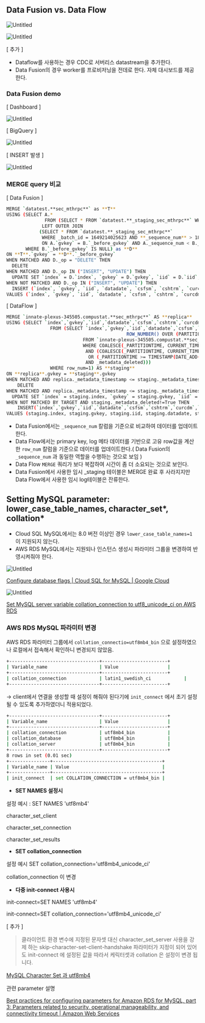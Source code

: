
## Data Fusion vs. Data Flow

![Untitled](Untitled.png)

![Untitled](Untitled%201.png)

[ 추가 ]

- Dataflow를 사용하는 경우 CDC로 서버리스 datastream을 추가한다.
- Data Fusion의 경우 worker를 프로비저닝을 전데로 한다. 자체 대시보드를 제공한다.

### Data Fusion demo

[ Dashboard ] 

![Untitled](Untitled%202.png)

[ BigQuery ] 

![Untitled](Untitled%203.png)

[ INSERT 발생 ]

![Untitled](Untitled%204.png)

### MERGE query 비교

[ Data Fusion ]

```bash
MERGE `datatest.**sec_mthrpc**` as **T**
USING (SELECT A.* 
			  FROM (SELECT * FROM `datatest.**_staging_sec_mthrpc**` WHERE _batch_id = 1649214025623 AND **_sequence_num** > 18) as A
			 LEFT OUTER JOIN
			(SELECT * FROM `datatest.**_staging_sec_mthrpc**` 
			 WHERE _batch_id = 1649214025623 AND **_sequence_num** > 18) as B
			 ON A.`gvkey` = B.`_before_gvkey` AND A._sequence_num < B._sequence_num
       WHERE B.`_before_gvkey` IS NULL) as **D**
ON **T**.`gvkey` = **D**.`_before_gvkey`
WHEN MATCHED AND D._op = "DELETE" THEN
  DELETE
WHEN MATCHED AND D._op IN ("INSERT", "UPDATE") THEN
  UPDATE SET `index` = D.`index`, `gvkey` = D.`gvkey`, `iid` = D.`iid`, `datadate` = D.`datadate`, `csfsm` = D.`csfsm`, `cshtrm` = D.`cshtrm`, `curcdm` = D.`curcdm`, `navm` = D.`navm`, `prccm` = D.`prccm`, `prchm` = D.`prchm`, `prclm` = D.`prclm`, `pacvertofeedpop` = D.`pacvertofeedpop`, `_sequence_num` = D.`_sequence_num`, _is_deleted = null
WHEN NOT MATCHED AND D._op IN ("INSERT", "UPDATE") THEN
  INSERT (`index`, `gvkey`, `iid`, `datadate`, `csfsm`, `cshtrm`, `curcdm`, `navm`, `prccm`, `prchm`, `prclm`, `pacvertofeedpop`, `_sequence_num`) 
VALUES (`index`, `gvkey`, `iid`, `datadate`, `csfsm`, `cshtrm`, `curcdm`, `navm`, `prccm`, `prchm`, `prclm`, `pacvertofeedpop`, `_sequence_num`)
```

[ DataFlow ]

```bash
MERGE `innate-plexus-345505.compustat.**sec_mthrpc**` AS **replica** 
USING (SELECT `index`,`gvkey`,`iid`,`datadate`,`csfsm`,`cshtrm`,`curcdm`,`navm`,`prccm`,`prchm`,`prclm`,`pacvertofeedpop`,`_metadata_timestamp`,`_metadata_read_timestamp`,`_metadata_read_method`,`_metadata_source_type`,`_metadata_deleted`,`_metadata_change_type`,`_metadata_log_file`,`_metadata_log_position` 
				FROM (SELECT `index`,`gvkey`,`iid`,`datadate`,`csfsm`,`cshtrm`,`curcdm`,`navm`,`prccm`,`prchm`,`prclm`,`pacvertofeedpop`,`_metadata_timestamp`,`_metadata_read_timestamp`,`_metadata_read_method`,`_metadata_source_type`,`_metadata_deleted`,`_metadata_change_type`,`_metadata_log_file`,`_metadata_log_position`, 
											ROW_NUMBER() OVER (PARTITION BY gvkey ORDER BY _metadata_timestamp DESC, _metadata_log_file DESC, _metadata_log_position DESC, _metadata_deleted ASC) as row_num 
							FROM `innate-plexus-345505.compustat.**sec_mthrpc_log**` 
							WHERE COALESCE(_PARTITIONTIME, CURRENT_TIMESTAMP()) >= TIMESTAMP(DATE_ADD(CURRENT_DATE(), INTERVAL -2 DAY)) 
							 AND (COALESCE(_PARTITIONTIME, CURRENT_TIMESTAMP()) >= TIMESTAMP(DATE_ADD(CURRENT_DATE(), INTERVAL -1 DAY))    
							  OR (_PARTITIONTIME >= TIMESTAMP(DATE_ADD(CURRENT_DATE(), INTERVAL -2 DAY))        
							 AND _metadata_deleted))) 
				WHERE row_num=1) AS **staging** 
ON **replica**.gvkey = **staging**.gvkey 
WHEN MATCHED AND replica._metadata_timestamp <= staging._metadata_timestamp AND staging._metadata_deleted=True THEN 
	DELETE 
WHEN MATCHED AND replica._metadata_timestamp <= staging._metadata_timestamp THEN 
  UPDATE SET `index` = staging.index, `gvkey` = staging.gvkey, `iid` = staging.iid, `datadate` = staging.datadate, `csfsm` = staging.csfsm, `cshtrm` = staging.cshtrm, `curcdm` = staging.curcdm, `navm` = staging.navm, `prccm` = staging.prccm, `prchm` = staging.prchm, `prclm` = staging.prclm, `pacvertofeedpop` = staging.pacvertofeedpop, `_metadata_timestamp` = staging._metadata_timestamp, `_metadata_read_timestamp` = staging._metadata_read_timestamp, `_metadata_read_method` = staging._metadata_read_method, `_metadata_source_type` = staging._metadata_source_type, `_metadata_deleted` = staging._metadata_deleted, `_metadata_change_type` = staging._metadata_change_type, `_metadata_log_file` = staging._metadata_log_file, `_metadata_log_position` = staging._metadata_log_position 
WHEN NOT MATCHED BY TARGET AND staging._metadata_deleted!=True THEN 
	INSERT(`index`,`gvkey`,`iid`,`datadate`,`csfsm`,`cshtrm`,`curcdm`,`navm`,`prccm`,`prchm`,`prclm`,`pacvertofeedpop`,`_metadata_timestamp`,`_metadata_read_timestamp`,`_metadata_read_method`,`_metadata_source_type`,`_metadata_deleted`,`_metadata_change_type`,`_metadata_log_file`,`_metadata_log_position`) 
VALUES (staging.index, staging.gvkey, staging.iid, staging.datadate, staging.csfsm, staging.cshtrm, staging.curcdm, staging.navm, staging.prccm, staging.prchm, staging.prclm, staging.pacvertofeedpop, staging._metadata_timestamp, staging._metadata_read_timestamp, staging._metadata_read_method, staging._metadata_source_type, staging._metadata_deleted, staging._metadata_change_type, staging._metadata_log_file, staging._metadata_log_position)
```

- Data Fusion에서는 `_sequence_num` 칼럼을 기준으로 비교하여 데이터를 업데이트한다.
- Data Flow에서는 primary key, log 메타 데이터를 기반으로 고유 row값을 계산한 `row_num` 칼럼을 기준으로 데이터를 업데이트한다.( Data Fusion의 `_sequence_num` 과 동일한 역할을 수행하는 것으로 보임 )
- Data Flow `MERGE` 쿼리가 보다 복잡하여 시간이 좀 더 소요되는 것으로 보인다.
- Data Fusion에서 사용한 임시 _staging 테이블은 MERGE 완료 후 사라지지만 Data Flow에서 사용한 임시 log테이블은 잔류한다.

## Setting MySQL parameter: lower_case_table_names, character_set*, collation*

- Cloud SQL MySQL에서는 8.0 버전 이상인 경우 `lower_case_table_names=1` 이 지원되지 않는다.
- AWS RDS MySQL에서는 지원되나 인스턴스 생성시 파라미터 그룹을 변경하여 반영시켜줘야 한다.

![Untitled](Untitled%205.png)

[Configure database flags | Cloud SQL for MySQL | Google Cloud](https://cloud.google.com/sql/docs/mysql/flags)

![Untitled](Untitled%206.png)

[Set MySQL server variable collation_connection to utf8_unicode_ci on AWS RDS](https://stackoverflow.com/questions/35931530/set-mysql-server-variable-collation-connection-to-utf8-unicode-ci-on-aws-rds)

### AWS RDS MySQL 파라미터 변경

AWS RDS 파라미터 그룹에서 `collation_connectio=utf8mb4_bin` 으로 설정하였으나 로컬에서 접속해서 확인하니 변경되지 않았음.

```bash
+---------------------------------+------------------------+
| Variable_name                   | Value                  |
+---------------------------------+------------------------+
| collation_connection            | latin1_swedish_ci            |          |                  |
+---------------------------------+------------------------+
```

→ client에서 연결을 생성할 때 설정이 해줘야 된다기에 `init_connect` 에서 초기 설정될 수 있도록 추가하였더니 적용되었다.

```bash
+---------------------------------+------------------------+
| Variable_name                   | Value                  |
+---------------------------------+------------------------+
| collation_connection            | utf8mb4_bin            |
| collation_database              | utf8mb4_bin            |
| collation_server                | utf8mb4_bin            |                  |
+---------------------------------+------------------------+
8 rows in set (0.01 sec)
+---------------+----------------------------------------+
| Variable_name | Value                                  |
+---------------+----------------------------------------+
| init_connect  | set COLLATION_CONNECTION = utf8mb4_bin |
```

- **SET NAMES 설정시**

설정 예시 : SET NAMES 'utf8mb4'

character_set_client

character_set_connection

character_set_results

- **SET collation_connection**

설정 예시 SET collation_connection='utf8mb4_unicode_ci'

collation_connection 이 변경

- **다중 init-connect 사용시**

init-connect=SET NAMES 'utf8mb4'

init-connect=SET collation_connection='utf8mb4_unicode_ci'

[ 추가 ]

> 클라이언트 환경 변수에 지정된 문자셋 대신 character_set_server 사용을 강제 하는 skip-character-set-client-handshake 파라미터가 지정이 되어 있어도 init-connect 에 설정된 값을 따라서 케릭터셋과 collation 은 설정이 변경 됩니다.
> 

[MySQL Character Set 과 utf8mb4](https://hoing.io/archives/13254)

관련 parameter 설명

[Best practices for configuring parameters for Amazon RDS for MySQL, part 3: Parameters related to security, operational manageability, and connectivity timeout | Amazon Web Services](https://aws.amazon.com/ko/blogs/database/best-practices-for-configuring-parameters-for-amazon-rds-for-mysql-part-3-parameters-related-to-security-operational-manageability-and-connectivity-timeout/)